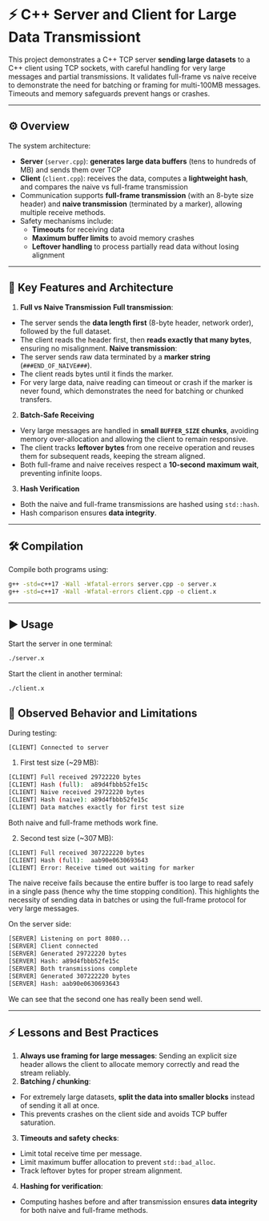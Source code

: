 # ⚡ C++ Server and Client for Large Data Transmissiont

This project demonstrates a C++ TCP server **sending large datasets** to a C++ client using TCP sockets, with careful handling for very large messages and partial transmissions.
It validates full-frame vs naive receive to demonstrate the need for batching or framing for multi-100MB messages. Timeouts and memory safeguards prevent hangs or crashes.

---

## ⚙️ Overview
The system architecture:
* **Server** (`server.cpp`): **generates large data buffers** (tens to hundreds of MB) and sends them over TCP
* **Client** (`client.cpp`): receives the data, computes a **lightweight hash**, and compares the naive vs full-frame transmission
* Communication supports **full-frame transmission** (with an 8-byte size header) and **naive transmission** (terminated by a marker), allowing multiple receive methods.
* Safety mechanisms include:
    - **Timeouts** for receiving data
    - **Maximum buffer limits** to avoid memory crashes
    - **Leftover handling** to process partially read data without losing alignment

---

## 🧠 Key Features and Architecture

1. **Full vs Naive Transmission**
**Full transmission**:
* The server sends the **data length first** (8-byte header, network order), followed by the full dataset.
* The client reads the header first, then **reads exactly that many bytes**, ensuring no misalignment.
**Naive transmission**:
* The server sends raw data terminated by a **marker string** (`###END_OF_NAIVE###`).
* The client reads bytes until it finds the marker.
* For very large data, naive reading can timeout or crash if the marker is never found, which demonstrates the need for batching or chunked transfers.
2. **Batch-Safe Receiving**
* Very large messages are handled in **small `BUFFER_SIZE` chunks**, avoiding memory over-allocation and allowing the client to remain responsive.
* The client tracks **leftover bytes** from one receive operation and reuses them for subsequent reads, keeping the stream aligned.
* Both full-frame and naive receives respect a **10-second maximum wait**, preventing infinite loops.
3. **Hash Verification**
* Both the naive and full-frame transmissions are hashed using `std::hash`.
* Hash comparison ensures **data integrity**.

---

## 🛠️ Compilation

Compile both programs using:
```bash
g++ -std=c++17 -Wall -Wfatal-errors server.cpp -o server.x
g++ -std=c++17 -Wall -Wfatal-errors client.cpp -o client.x
```

---

## ▶️ Usage

Start the server in one terminal:
```bash
./server.x
```
Start the client in another terminal:
```bash
./client.x
```

## 🧪 Observed Behavior and Limitations

During testing:
```bash
[CLIENT] Connected to server
```
1. First test size (~29 MB):
```bash
[CLIENT] Full received 29722220 bytes
[CLIENT] Hash (full):  a89d4fbbb52fe15c
[CLIENT] Naive received 29722220 bytes
[CLIENT] Hash (naive): a89d4fbbb52fe15c
[CLIENT] Data matches exactly for first test size
```
Both naive and full-frame methods work fine.

2. Second test size (~307 MB):
```bash
[CLIENT] Full received 307222220 bytes
[CLIENT] Hash (full):  aab90e0630693643
[CLIENT] Error: Receive timed out waiting for marker
```
The naive receive fails because the entire buffer is too large to read safely in a single pass (hence why the time stopping condition).
This highlights the necessity of sending data in batches or using the full-frame protocol for very large messages.

On the server side:
```bash
[SERVER] Listening on port 8080...
[SERVER] Client connected
[SERVER] Generated 29722220 bytes
[SERVER] Hash: a89d4fbbb52fe15c
[SERVER] Both transmissions complete
[SERVER] Generated 307222220 bytes
[SERVER] Hash: aab90e0630693643
```
We can see that the second one has really been send well.

---

## ⚡ Lessons and Best Practices
1. **Always use framing for large messages**:
Sending an explicit size header allows the client to allocate memory correctly and read the stream reliably.
2. **Batching / chunking**:
* For extremely large datasets, **split the data into smaller blocks** instead of sending it all at once.
* This prevents crashes on the client side and avoids TCP buffer saturation.
3. **Timeouts and safety checks**:
* Limit total receive time per message.
* Limit maximum buffer allocation to prevent `std::bad_alloc`.
* Track leftover bytes for proper stream alignment.
4. **Hashing for verification**:
* Computing hashes before and after transmission ensures **data integrity** for both naive and full-frame methods.

